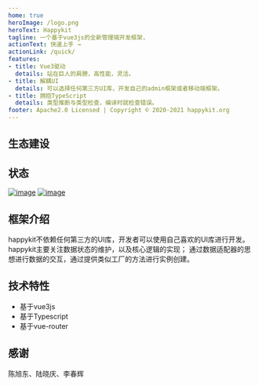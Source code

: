 ```yaml
---
home: true
heroImage: /logo.png
heroText: Happykit
tagline: 一个基于vue3js的全新管理端开发框架，
actionText: 快速上手 →
actionLink: /quick/
features:
- title: Vue3驱动
  details: 站在巨人的肩膀，高性能，灵活。
- title: 解耦UI
  details: 可以选择任何第三方UI库，开发自己的admin框架或者移动端框架。
- title: 拥抱TypeScript
  details: 类型推断与类型检查，编译时就检查错误。
footer: Apache2.0 Licensed | Copyright © 2020-2021 happykit.org
---
```


## 生态建设
<nav-list/>


## 状态

[![image](https://img.shields.io/npm/v/happykit)](https://www.npmjs.com/package/happykit) [![image](https://img.shields.io/github/last-commit/pumelotea/happykit-next)](https://github.com/pumelotea/happykit-next)


## 框架介绍
happykit不依赖任何第三方的UI库，开发者可以使用自己喜欢的UI库进行开发。happykit主要关注数据状态的维护，以及核心逻辑的实现；
通过数据适配器的思想进行数据的交互，通过提供类似工厂的方法进行实例创建。

## 技术特性

- 基于vue3js
- 基于Typescript
- 基于vue-router

## 感谢
陈旭东、陆晓庆、李春辉


